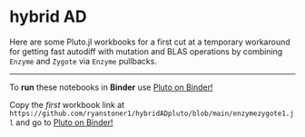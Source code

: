 # hybrid AD
Here are some Pluto.jl workbooks for a first cut at a temporary workaround for getting fast autodiff with mutation and BLAS operations by combining
``Enzyme`` and ``Zygote`` via ``Enzyme`` pullbacks.

---

To **run** these notebooks in **Binder** use [Pluto on Binder!](https://pluto-on-binder.glitch.me/)

Copy the *first* workbook link at `https://github.com/ryanstoner1/hybridADpluto/blob/main/enzymezygote1.jl`
and go to [Pluto on Binder!](https://pluto-on-binder.glitch.me/)
